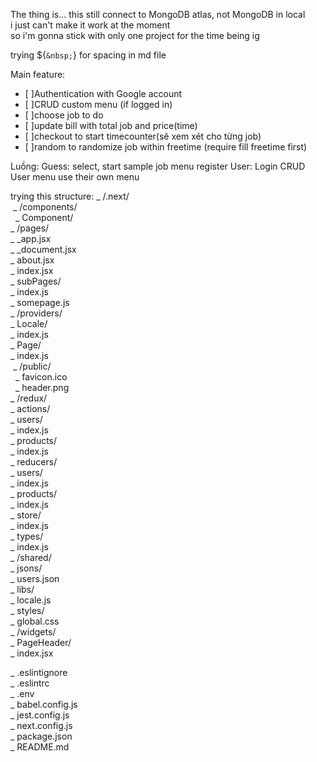 The thing is... this still connect to MongoDB atlas, not MongoDB in local <br/>
i just can't make it work at the moment<br/>
so i'm gonna stick with only one project for the time being ig

trying ${`&nbsp;`} for spacing in md file

Main feature:  
- [ ]Authentication with Google account
- [ ]CRUD custom menu (if logged in)  
- [ ]choose job to do  
- [ ]update bill with total job and price(time)  
- [ ]checkout to start timecounter(sẽ xem xét cho từng job)  
- [ ]random to randomize job within freetime (require fill freetime first)  

Luồng:
    Guess:  select, start sample job menu
            register
    User:   Login
            CRUD User menu
            use their own menu

trying this structure:
\_ /.next/  
&nbsp;\_ /components/  
&nbsp;&nbsp;\_ Component/  
  \_ /pages/  
      \_ _app.jsx  
      \_ _document.jsx  
      \_ about.jsx  
      \_ index.jsx  
        \_ subPages/  
            \_ index.js    
            \_ somepage.js    
  \_ /providers/  
      \_ Locale/  
         \_ index.js  
      \_ Page/  
         \_ index.js  
&nbsp;\_ /public/  
&nbsp;&nbsp;\_ favicon.ico  
&nbsp;&nbsp;\_ header.png  
  \_ /redux/  
      \_ actions/  
         \_ users/  
            \_ index.js  
         \_ products/  
            \_ index.js  
      \_ reducers/  
         \_ users/  
            \_ index.js  
         \_ products/  
            \_ index.js  
      \_ store/  
         \_ index.js  
      \_ types/  
         \_ index.js  
  \_ /shared/  
      \_ jsons/  
          \_ users.json  
      \_ libs/  
          \_ locale.js  
      \_ styles/  
          \_ global.css  
  \_ /widgets/  
      \_ PageHeader/  
          \_ index.jsx  
  
  \_ .eslintignore  
  \_ .eslintrc  
  \_ .env  
  \_ babel.config.js  
  \_ jest.config.js  
  \_ next.config.js  
  \_ package.json  
  \_ README.md  